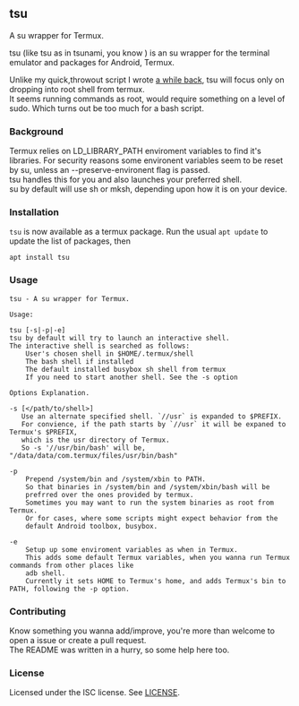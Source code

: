 ## tsu

A su wrapper for Termux.

tsu (like tsu as in tsunami, you know ) is an su wrapper for the 
terminal emulator and packages for Android, Termux.

Unlike my quick,throwout script I wrote [a while back](https://gist.github.com/cswl/cd13971e644dc5ced7b2), 
tsu will focus only on dropping into root shell from termux.  
It seems running commands as root, would require something on a level of sudo.
Which turns out be too much for a bash script.

### Background
Termux relies on LD_LIBRARY_PATH enviroment variables to find it's libraries. 
For security reasons some environent variables seem to be reset by su, unless
an --preserve-environent flag is passed.  
tsu handles this for you and also launches your preferred shell.  
su by default will use sh or mksh, depending upon how it is on your device.


### Installation
`tsu` is now available as a termux package. Run the usual `apt update` to update the list of packages, then

```
apt install tsu
```


### Usage
```
tsu - A su wrapper for Termux.

Usage: 

tsu [-s|-p|-e]
tsu by default will try to launch an interactive shell. 
The interactive shell is searched as follows:
	User's chosen shell in $HOME/.termux/shell 
	The bash shell if installed
	The default installed busybox sh shell from termux
	If you need to start another shell. See the -s option

Options Explanation.
	
-s [</path/to/shell>]
   Use an alternate specified shell. `//usr` is expanded to $PREFIX.
   For convience, if the path starts by `//usr` it will be expaned to Termux's $PREFIX, 
   which is the usr directory of Termux.
   So -s '//usr/bin/bash' will be, "/data/data/com.termux/files/usr/bin/bash"

-p
	Prepend /system/bin and /system/xbin to PATH.
	So that binaries in /system/bin and /system/xbin/bash will be
	prefrred over the ones provided by termux.
	Sometimes you may want to run the system binaries as root from Termux. 
	Or for cases, where some scripts might expect behavior from the 
	default Android toolbox, busybox.
	
-e
	Setup up some enviroment variables as when in Termux.
	This adds some default Termux variables, when you wanna run Termux commands from other places like 
	adb shell. 
	Currently it sets HOME to Termux's home, and adds Termux's bin to PATH, following the -p option.

```
   

### Contributing
Know something you wanna add/improve, you're more than welcome to open a issue or create a pull request.  
The README was written in a hurry, so some help here too. 

### License
Licensed under the ISC license. See [LICENSE](https://github.com/cswl/tsu/blob/master/LICENSE.md).

